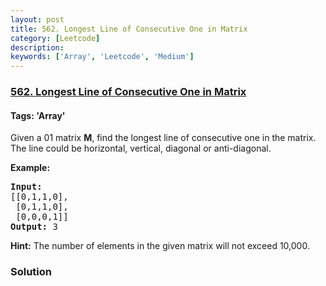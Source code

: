 ```yaml
---
layout: post
title: 562. Longest Line of Consecutive One in Matrix
category: [Leetcode]
description: 
keywords: ['Array', 'Leetcode', 'Medium']
---
```

### [562. Longest Line of Consecutive One in Matrix](https://leetcode.com/problems/longest-line-of-consecutive-one-in-matrix)

#### Tags: 'Array'

<div class="content__u3I1 question-content__JfgR"><div>Given a 01 matrix <b>M</b>, find the longest line of consecutive one in the matrix. The line could be horizontal, vertical, diagonal or anti-diagonal.

<p><b>Example:</b><br/>
</p><pre><b>Input:</b>
[[0,1,1,0],
 [0,1,1,0],
 [0,0,0,1]]
<b>Output:</b> 3
</pre>
<p></p>
<p>
<b>Hint:</b>
The number of elements in the given matrix will not exceed 10,000.
</p></div></div>

### Solution
